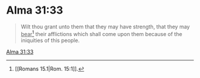 # Alma 31:33

> Wilt thou grant unto them that they may have strength, that they may <u>bear</u>[^a] their afflictions which shall come upon them because of the iniquities of this people.

[Alma 31:33](https://www.churchofjesuschrist.org/study/scriptures/bofm/alma/31?lang=eng&id=p33#p33)


[^a]: [[Romans 15.1|Rom. 15:1]].  
